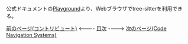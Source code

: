 公式ドキュメントの[Playground](https://tree-sitter.github.io/tree-sitter/playground)より、Webブラウザでtree-sitterを利用できる。

[前のページ(コントリビュート)](./section-6-contributing.md) <---- [目次](../README.md) ----> [次のページ(Code Navigation Systems)](./section-8-code-navigation-systems.md)